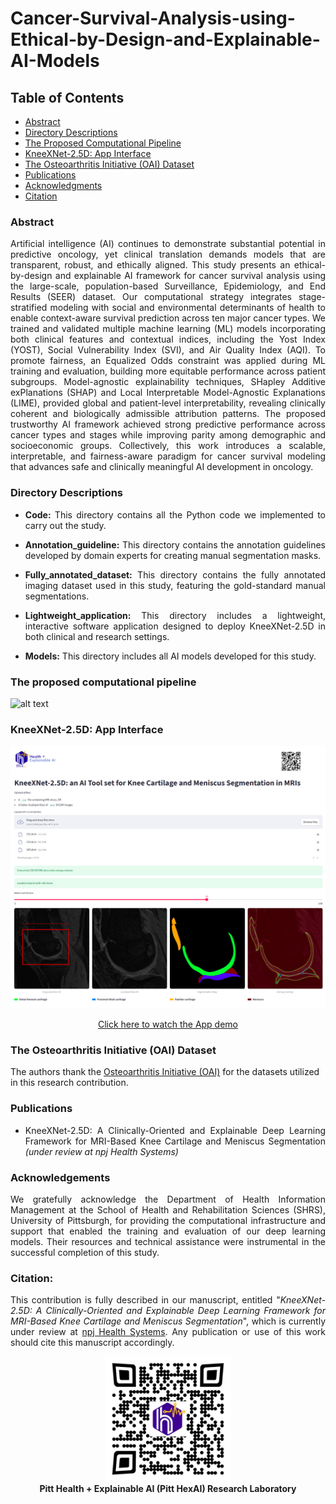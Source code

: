 # Cancer-Survival-Analysis-using-Ethical-by-Design-and-Explainable-AI-Models

## Table of Contents
- [Abstract](#abstract)
- [Directory Descriptions](#directory-descriptions)
- [The Proposed Computational Pipeline](#the-proposed-computational-pipeline)
- [KneeXNet-2.5D: App Interface](#kneexnet-25d-app-interface)
- [The Osteoarthritis Initiative (OAI) Dataset](#the-osteoarthritis-initiative-oai-dataset)
- [Publications](#publications)
- [Acknowledgments](#acknowledgments)
- [Citation](#citation)





### Abstract
<p align="justify">Artificial intelligence (AI) continues to demonstrate substantial potential in predictive oncology, yet clinical translation demands models that are transparent, robust, and ethically aligned. This study presents an ethical-by-design and explainable AI framework for cancer survival analysis using the large-scale, population-based Surveillance, Epidemiology, and End Results (SEER) dataset. Our computational strategy integrates stage-stratified modeling with social and environmental determinants of health to enable context-aware survival prediction across ten major cancer types. We trained and validated multiple machine learning (ML) models incorporating both clinical features and contextual indices, including the Yost Index (YOST), Social Vulnerability Index (SVI), and Air Quality Index (AQI). To promote fairness, an Equalized Odds constraint was applied during ML training and evaluation, building more equitable performance across patient subgroups. Model-agnostic explainability techniques, SHapley Additive exPlanations (SHAP) and Local Interpretable Model-Agnostic Explanations (LIME), provided global and patient-level interpretability, revealing clinically coherent and biologically admissible attribution patterns. The proposed trustworthy AI framework achieved strong predictive performance across cancer types and stages while improving parity among demographic and socioeconomic groups. Collectively, this work introduces a scalable, interpretable, and fairness-aware paradigm for cancer survival modeling that advances safe and clinically meaningful AI development in oncology.
</p>



### Directory Descriptions
+ <p align="justify"><strong>Code:</strong> This directory contains all the Python code we implemented to carry out the study.</p>
+ <p align="justify"><strong>Annotation_guideline:</strong> This directory contains the annotation guidelines developed by domain experts for creating manual segmentation masks. </p>
+ <p align="justify"><strong>Fully_annotated_dataset:</strong> This directory contains the fully annotated imaging dataset used in this study, featuring the gold-standard manual segmentations.</p>
+ <p align="justify"><strong>Lightweight_application:</strong> This directory includes a lightweight, interactive software application designed to deploy KneeXNet-2.5D in both clinical and research settings.</p>
+ <p align="justify"><strong>Models:</strong> This directory includes all AI models developed for this study.</p>






### The proposed computational pipeline

![alt text](https://github.com/pitthexai/Knee_MRI_Segmentation_2.5D/blob/main/Figures/pipeline.png  "The proposed computational pipeline")
</p>
<p>
</p>

### KneeXNet-2.5D: App Interface 

![alt text](https://github.com/pitthexai/Knee_MRI_Segmentation_2.5D/blob/main/Figures/app.png  "The software app")
<p align="center">
  <a href="https://www.youtube.com/watch?v=rZD0lrhb_KE" target="_blank">
     Click here to watch the App demo 
  </a>
</p>

### The Osteoarthritis Initiative (OAI) Dataset
<p>The authors thank the <a href="https://nda.nih.gov/oai" target="_blank"> Osteoarthritis Initiative (OAI)</a> for the datasets utilized in this research contribution.</p>


### Publications
+ <p align="justify"> KneeXNet-2.5D: A Clinically-Oriented and Explainable Deep Learning Framework for MRI-Based Knee Cartilage and Meniscus Segmentation <i>(under review at npj Health Systems)</i> </p>



### Acknowledgements
<p align="justify"> We gratefully acknowledge the Department of Health Information Management at the School of Health and Rehabilitation Sciences (SHRS), University of Pittsburgh, for providing the computational infrastructure and support that enabled the training and evaluation of our deep learning models. Their resources and technical assistance were instrumental in the successful completion of this study. </p>

### Citation:

<p align="justify">This contribution is fully described in our manuscript, entitled "<i>KneeXNet-2.5D: A Clinically-Oriented and Explainable Deep Learning Framework for MRI-Based Knee Cartilage and Meniscus Segmentation</i>", which is currently under review at <a href="https://www.nature.com/npjhealthsyst/" target="_blank">npj Health Systems</a>. Any publication or use of this work should cite this manuscript accordingly.</p> 


<p align="center">
  <a href="https://pitthexai.github.io/index.html" target="_blank">
    <img src="Figures/Pitthexai_QR.jpg" alt="Support QR Code" width="200"/>
  </a><br/>
  <b>Pitt Health + Explainable AI (Pitt HexAI) Research Laboratory</b>
</p>


